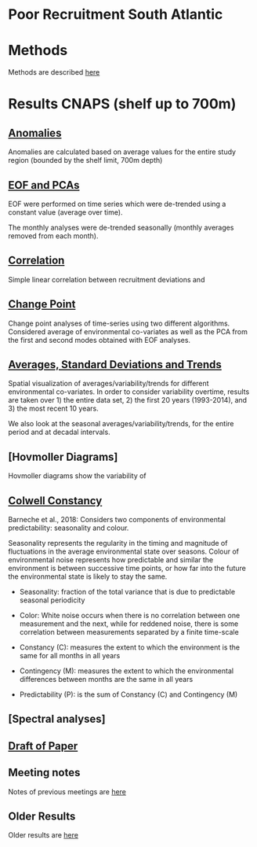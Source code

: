 Poor Recruitment South Atlantic
================

# Methods

Methods are described
[here](https://github.com/AnaVaz-NOAA/SEFSC-SFD-SAF-Poor-Recruitment/blob/main/Pages/Methods_readme.md)

# Results CNAPS (shelf up to 700m)

## [Anomalies](https://github.com/AnaVaz-NOAA/SEFSC-SFD-SAF-Poor-Recruitment/blob/main/Pages/CNAPS_anomalies.md)

Anomalies are calculated based on average values for the entire study
region (bounded by the shelf limit, 700m depth)

## [EOF and PCAs](https://github.com/AnaVaz-NOAA/SEFSC-SFD-SAF-Poor-Recruitment/blob/main/Pages/CNAPS_EOF.md)

EOF were performed on time series which were de-trended using a constant
value (average over time).

The monthly analyses were de-trended seasonally (monthly averages
removed from each month).

## [Correlation](https://github.com/AnaVaz-NOAA/SEFSC-SFD-SAF-Poor-Recruitment/blob/main/Pages/Correlations.md)

Simple linear correlation between recruitment deviations and

## [Change Point](https://github.com/AnaVaz-NOAA/SEFSC-SFD-SAF-Poor-Recruitment/blob/main/Pages/ChangePoint.md)

Change point analyses of time-series using two different algorithms.
Considered average of environmental co-variates as well as the PCA from
the first and second modes obtained with EOF analyses.

## [Averages, Standard Deviations and Trends](https://github.com/AnaVaz-NOAA/SEFSC-SFD-SAF-Poor-Recruitment/blob/main/Pages/AverageTrend.md)

Spatial visualization of averages/variability/trends for different
environmental co-variates. In order to consider variability overtime,
results are taken over 1) the entire data set, 2) the first 20 years
(1993-2014), and 3) the most recent 10 years.

We also look at the seasonal averages/variability/trends, for the entire
period and at decadal intervals.

## \[Hovmoller Diagrams\]

Hovmoller diagrams show the variability of

## [Colwell Constancy](https://github.com/AnaVaz-NOAA/SEFSC-SFD-SAF-Poor-Recruitment/blob/main/Pages/Colwell.md)

Barneche et al., 2018: Considers two components of environmental
predictability: seasonality and colour.

Seasonality represents the regularity in the timing and magnitude of
fluctuations in the average environmental state over seasons. Colour of
environmental noise represents how predictable and similar the
environment is between successive time points, or how far into the
future the environmental state is likely to stay the same.

- Seasonality: fraction of the total variance that is due to predictable
  seasonal periodicity

- Color: White noise occurs when there is no correlation between one
  measurement and the next, while for reddened noise, there is some
  correlation between measurements separated by a finite time-scale

- Constancy (C): measures the extent to which the environment is the
  same for all months in all years

- Contingency (M): measures the extent to which the environmental
  differences between months are the same in all years

- Predictability (P): is the sum of Constancy (C) and Contingency (M)

## \[Spectral analyses\]

## [Draft of Paper](https://github.com/AnaVaz-NOAA/SEFSC-SFD-SAF-Poor-Recruitment/blob/main/poorrecpaper.md)

## Meeting notes

Notes of previous meetings are
[here](https://github.com/AnaVaz-NOAA/SEFSC-SFD-SAF-Poor-Recruitment/blob/main/Pages/MeetingNotes.md)

## Older Results

Older results are
[here](https://github.com/AnaVaz-NOAA/SEFSC-SFD-SAF-Poor-Recruitment/blob/main/Pages/OlderResults.md)
